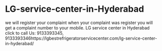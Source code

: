 # LG-service-center-in-Hyderabad
we will register your complaint when your complaint was register you will get a complaint number to your mobile. LG service center in Hyderabad click to call Us: 9133393345, 9133393346https://lgbestrefrigeratorservicecenter.com/lg-service-center-in-hyderabad/
